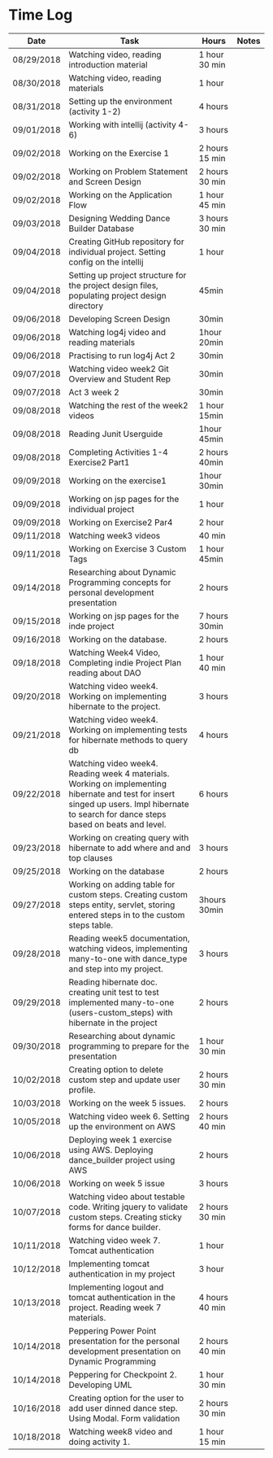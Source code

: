 # Time Log

| Date | Task | Hours | Notes|
|------|------|-------|------|
|08/29/2018|Watching video, reading introduction material|1 hour 30 min| |
|08/30/2018|Watching video, reading materials|1 hour||
|08/31/2018|Setting up the environment (activity 1-2)|4 hours
|09/01/2018|Working with intellij (activity 4-6)|3 hours|
|09/02/2018|Working on the Exercise 1|2 hours 15 min|
|09/02/2018|Working on Problem Statement and Screen Design | 2 hours 30 min|
|09/02/2018|Working on the Application Flow | 1 hour 45 min |
|09/03/2018|Designing Wedding Dance Builder Database |3 hours 30 min|
|09/04/2018|Creating GitHub repository for individual project. Setting config on the intellij|1 hour|
|09/04/2018|Setting up project structure for the project design files, populating project design directory|45min
|09/06/2018|Developing Screen Design| 30min|
|09/06/2018|Watching log4j video and reading materials |1hour 20min|
|09/06/2018|Practising to run log4j Act 2 |30min|
|09/07/2018|Watching video week2 Git Overview and Student Rep| 30min|
|09/07/2018|Act 3 week 2| 30min|
|09/08/2018|Watching the rest of the week2 videos|1 hour 15min|
|09/08/2018|Reading Junit Userguide|1hour 45min|
|09/08/2018|Completing Activities 1-4 Exercise2 Part1|2 hours 40min|
|09/09/2018|Working on the exercise1|1hour 30min|
|09/09/2018|Working on jsp pages for the individual project|1 hour|
|09/09/2018|Working on Exercise2 Par4|2 hour|
|09/11/2018|Watching week3 videos |40 min|
|09/11/2018|Working on Exercise 3 Custom Tags| 1 hour 45min
|09/14/2018|Researching about Dynamic Programming concepts for personal development presentation |2 hours|
|09/15/2018|Working on jsp pages for the inde project |7 hours 30min|
|09/16/2018|Working on the database.| 2 hours|
|09/18/2018|Watching Week4 Video, Completing indie Project Plan reading about DAO|1 hour 40 min|
|09/20/2018|Watching video week4. Working on implementing hibernate to the project.|3 hours|
|09/21/2018|Watching video week4. Working on implementing tests for hibernate methods to query db|4 hours|
|09/22/2018|Watching video week4. Reading week 4 materials. Working on implementing hibernate and test for insert singed up users. Impl hibernate to search for dance steps based on beats and level.|6 hours|
|09/23/2018|Working on creating query with hibernate to add where and and top clauses|3 hours|
|09/25/2018|Working on the database|2 hours|
|09/27/2018|Working on adding table for custom steps. Creating custom steps entity, servlet, storing entered steps in to the custom steps table.|3hours 30min|
|09/28/2018|Reading week5 documentation, watching videos, implementing many-to-one with dance_type and step into my project.|3 hours|
|09/29/2018|Reading hibernate doc. creating unit test to test implemented many-to-one (users-custom_steps) with hibernate in the project| 2 hours|
|09/30/2018|Researching about dynamic programming to prepare for the presentation |1 hour 30 min |
|10/02/2018|Creating option to delete custom step and update user profile.|2 hours 30 min|
|10/03/2018|Working on the week 5 issues. |2 hours| 
|10/05/2018|Watching video week 6. Setting up the environment on AWS | 2 hours 40 min|
|10/06/2018|Deploying week 1 exercise using AWS. Deploying dance_builder project using AWS |2 hours|
|10/06/2018|Working on week 5 issue |3 hours|
|10/07/2018|Watching video about testable code. Writing jquery to validate custom steps. Creating sticky forms for dance builder.|2 hours 30 min|
|10/11/2018|Watching video week 7. Tomcat authentication| 1 hour |
|10/12/2018|Implementing tomcat authentication in my project| 3 hour|
|10/13/2018|Implementing logout and tomcat authentication in the project. Reading week 7 materials.| 4 hours 40 min|
|10/14/2018|Peppering Power Point presentation for the personal development presentation on Dynamic Programming|2 hours 40 min|
|10/14/2018|Peppering for Checkpoint 2. Developing UML |1 hour 30 min|
|10/16/2018|Creating option for the user to add user dinned dance step. Using Modal. Form validation | 2 hours 30 min |
|10/18/2018|Watching week8 video and doing activity 1. |1 hour 15 min|
